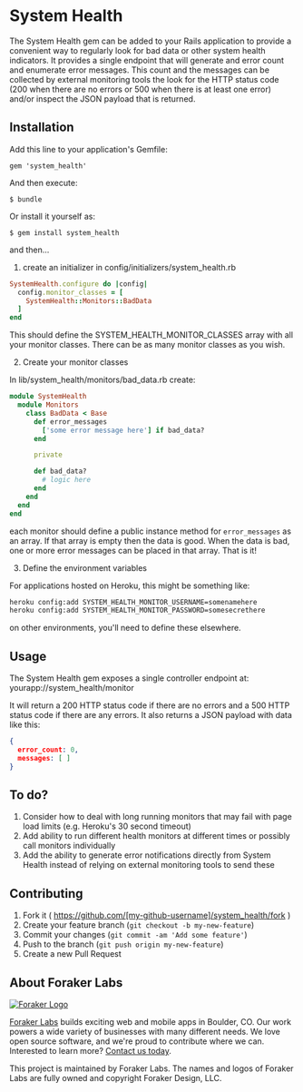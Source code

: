 # System Health

The System Health gem can be added to your Rails application to provide
a convenient way to regularly look for bad data or other system health
indicators.  It provides a single endpoint that will generate and error
count and enumerate error messages.  This count and the messages can be
collected by external monitoring tools the look for the HTTP status code
(200 when there are no errors or 500 when there is at least one error)
and/or inspect the JSON payload that is returned.

## Installation

Add this line to your application's Gemfile:

    gem 'system_health'

And then execute:

    $ bundle

Or install it yourself as:

    $ gem install system_health

and then...

1. create an initializer in config/initializers/system_health.rb

  ```ruby
  SystemHealth.configure do |config|
    config.monitor_classes = [
      SystemHealth::Monitors::BadData
    ]
  end
  ```

  This should define the SYSTEM_HEALTH_MONITOR_CLASSES array with all
  your monitor classes.  There can be as many monitor classes as you wish.

2. Create your monitor classes

  In lib/system_health/monitors/bad_data.rb create:

  ```ruby
  module SystemHealth
    module Monitors
      class BadData < Base
        def error_messages
          ['some error message here'] if bad_data?
        end

        private

        def bad_data?
          # logic here
        end
      end
    end
  end
  ```

  each monitor should define a public instance method for `error_messages`
  as an array.  If that array is empty then the data is good.  When the
  data is bad, one or more error messages can be placed in that array.
  That is it!

3. Define the environment variables

  For applications hosted on Heroku, this might be something like:

  ```bash
  heroku config:add SYSTEM_HEALTH_MONITOR_USERNAME=somenamehere
  heroku config:add SYSTEM_HEALTH_MONITOR_PASSWORD=somesecrethere
  ```

  on other environments, you'll need to define these elsewhere.

## Usage

The System Health gem exposes a single controller endpoint at:
yourapp://system_health/monitor

It will return a 200 HTTP status code if there are no errors and a 500
HTTP status code if there are any errors.  It also returns a JSON
payload with data like this:

```json
{
  error_count: 0,
  messages: [ ]
}
```

## To do?

1. Consider how to deal with long running monitors that may fail with
   page load limits (e.g. Heroku's 30 second timeout)
2. Add ability to run different health monitors at different times or
   possibly call monitors individually
3. Add the ability to generate error notifications directly from System
   Health instead of relying on external monitoring tools to send these

## Contributing

1. Fork it ( https://github.com/[my-github-username]/system_health/fork )
2. Create your feature branch (`git checkout -b my-new-feature`)
3. Commit your changes (`git commit -am 'Add some feature'`)
4. Push to the branch (`git push origin my-new-feature`)
5. Create a new Pull Request

## About Foraker Labs

[![Foraker Logo](http://assets.foraker.com/attribution_logo.png)](https://www.foraker.com/)

[Foraker Labs](https://www.foraker.com/) builds exciting web and mobile apps in Boulder, CO. Our work powers a wide variety of businesses with many different needs. We love open source software, and we're proud to contribute where we can. Interested to learn more? [Contact us today](https://www.foraker.com/contact-us).

This project is maintained by Foraker Labs. The names and logos of Foraker Labs are fully owned and copyright Foraker Design, LLC.
